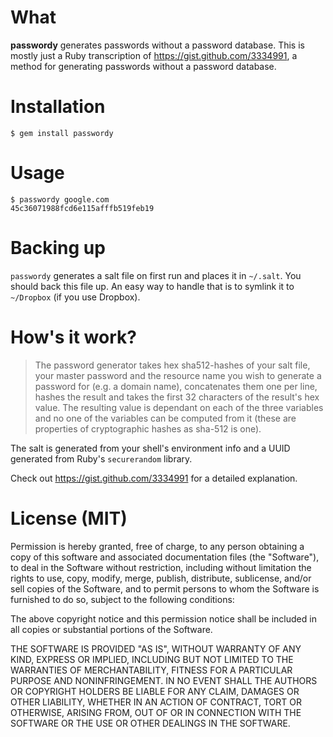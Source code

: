 What
==
**passwordy** generates passwords without a password database. This is
mostly just a Ruby transcription of https://gist.github.com/3334991, a method for generating passwords
without a password database.

Installation
==
    $ gem install passwordy

Usage
==
    $ passwordy google.com
    45c36071988fcd6e115afffb519feb19

Backing up
==
`passwordy` generates a salt file on first run and places it in
`~/.salt`. You should back this file up. An easy way to handle
that is to symlink it to `~/Dropbox` (if you use Dropbox).

How's it work?
==

> The password generator takes hex sha512-hashes of your salt file, your master password and the resource name you wish to generate a password for (e.g. a domain name), concatenates them one per line, hashes the result and takes the first 32 characters of the result's hex value. The resulting value is dependant on each of the three variables and no one of the variables can be computed from it (these are properties of cryptographic hashes as sha-512 is one).

The salt is generated from your shell's environment info and a UUID
generated from Ruby's `securerandom` library.

Check out https://gist.github.com/3334991 for a detailed explanation.

License (MIT)
==
Permission is hereby granted, free of charge, to any person obtaining a copy of this software and associated documentation files (the "Software"), to deal in the Software without restriction, including without limitation the rights to use, copy, modify, merge, publish, distribute, sublicense, and/or sell copies of the Software, and to permit persons to whom the Software is furnished to do so, subject to the following conditions:

The above copyright notice and this permission notice shall be included in all copies or substantial portions of the Software.

THE SOFTWARE IS PROVIDED "AS IS", WITHOUT WARRANTY OF ANY KIND, EXPRESS OR IMPLIED, INCLUDING BUT NOT LIMITED TO THE WARRANTIES OF MERCHANTABILITY, FITNESS FOR A PARTICULAR PURPOSE AND NONINFRINGEMENT. IN NO EVENT SHALL THE AUTHORS OR COPYRIGHT HOLDERS BE LIABLE FOR ANY CLAIM, DAMAGES OR OTHER LIABILITY, WHETHER IN AN ACTION OF CONTRACT, TORT OR OTHERWISE, ARISING FROM, OUT OF OR IN CONNECTION WITH THE SOFTWARE OR THE USE OR OTHER DEALINGS IN THE SOFTWARE.
